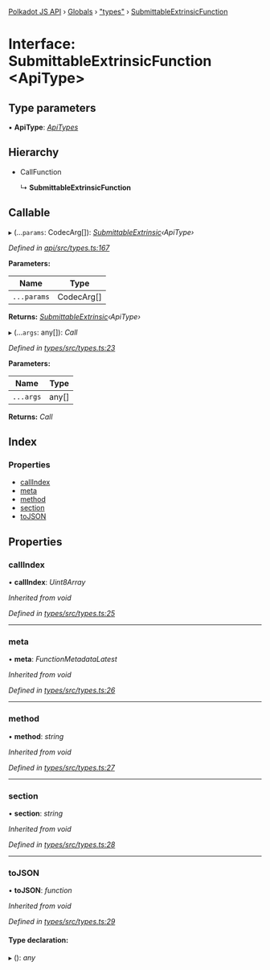 [Polkadot JS API](../README.md) › [Globals](../globals.md) › ["types"](../modules/_types_.md) › [SubmittableExtrinsicFunction](_types_.submittableextrinsicfunction.md)

# Interface: SubmittableExtrinsicFunction <**ApiType**>

## Type parameters

▪ **ApiType**: *[ApiTypes](../modules/_types_.md#apitypes)*

## Hierarchy

* CallFunction

  ↳ **SubmittableExtrinsicFunction**

## Callable

▸ (...`params`: CodecArg[]): *[SubmittableExtrinsic](_submittable_types_.submittableextrinsic.md)‹ApiType›*

*Defined in [api/src/types.ts:167](https://github.com/polkadot-js/api/blob/e2e8e3fedd/packages/api/src/types.ts#L167)*

**Parameters:**

Name | Type |
------ | ------ |
`...params` | CodecArg[] |

**Returns:** *[SubmittableExtrinsic](_submittable_types_.submittableextrinsic.md)‹ApiType›*

▸ (...`args`: any[]): *Call*

*Defined in [types/src/types.ts:23](https://github.com/polkadot-js/api/blob/e2e8e3fedd/packages/types/src/types.ts#L23)*

**Parameters:**

Name | Type |
------ | ------ |
`...args` | any[] |

**Returns:** *Call*

## Index

### Properties

* [callIndex](_types_.submittableextrinsicfunction.md#callindex)
* [meta](_types_.submittableextrinsicfunction.md#meta)
* [method](_types_.submittableextrinsicfunction.md#method)
* [section](_types_.submittableextrinsicfunction.md#section)
* [toJSON](_types_.submittableextrinsicfunction.md#tojson)

## Properties

###  callIndex

• **callIndex**: *Uint8Array*

*Inherited from void*

*Defined in [types/src/types.ts:25](https://github.com/polkadot-js/api/blob/e2e8e3fedd/packages/types/src/types.ts#L25)*

___

###  meta

• **meta**: *FunctionMetadataLatest*

*Inherited from void*

*Defined in [types/src/types.ts:26](https://github.com/polkadot-js/api/blob/e2e8e3fedd/packages/types/src/types.ts#L26)*

___

###  method

• **method**: *string*

*Inherited from void*

*Defined in [types/src/types.ts:27](https://github.com/polkadot-js/api/blob/e2e8e3fedd/packages/types/src/types.ts#L27)*

___

###  section

• **section**: *string*

*Inherited from void*

*Defined in [types/src/types.ts:28](https://github.com/polkadot-js/api/blob/e2e8e3fedd/packages/types/src/types.ts#L28)*

___

###  toJSON

• **toJSON**: *function*

*Inherited from void*

*Defined in [types/src/types.ts:29](https://github.com/polkadot-js/api/blob/e2e8e3fedd/packages/types/src/types.ts#L29)*

#### Type declaration:

▸ (): *any*
